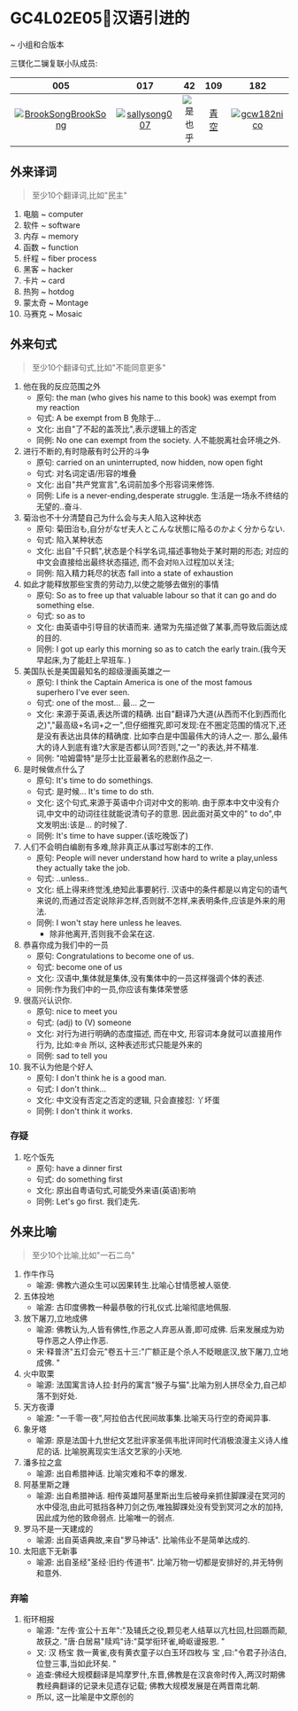 # GC4L02E05🐙汉语引进的

~ 小组和合版本

三镁化二镧复联小队成员:

| 005  | 017           | 42  | 109  | 182  |
| :------: |:---------:| :-----:|:-----:|:-----:|
| [![BrookSongBrookSong](http://upload-images.jianshu.io/upload_images/27562-4ce05a7cf9dd4307?imageMogr2/auto-orient/strip%7CimageView2/2/w/1240)](https://github.com/BrookSongBrookSong) |[![sallysong007](http://upload-images.jianshu.io/upload_images/27562-8ad9270a170085f3?imageMogr2/auto-orient/strip%7CimageView2/2/w/1240)](https://github.com/sallysong007)| ![是也乎](http://upload-images.jianshu.io/upload_images/27562-f7e665b7c4c17057?imageMogr2/auto-orient/strip%7CimageView2/2/w/1240)|[青空](https://github.com/qingkongdy)|[![gcw182nico](http://upload-images.jianshu.io/upload_images/27562-caf6e28d0c69c552?imageMogr2/auto-orient/strip%7CimageView2/2/w/1240)](https://github.com/gcw182nico)|



## 外来译词
> 至少10个翻译词,比如"民主"

1. 电脑 ~ computer
1. 软件 ~ software
1. 内存 ~ memory
1. 函数 ~ function
1. 纤程 ~ fiber process
1. 黑客 ~ hacker
1. 卡片 ~ card
1. 热狗 ~ hotdog
1. 蒙太奇 ~ Montage
1. 马赛克 ~ Mosaic


## 外来句式
> 至少10个翻译句式,比如"不能同意更多"

1. 他在我的反应范围之外
    - 原句: the man (who gives his name to this book) was exempt from my reaction
    - 句式: A be exempt from B 免除于... 
    - 文化: 出自"了不起的盖茨比",表示逻辑上的否定
    - 同例: No one can exempt from the society. 人不能脱离社会环境之外. 
1. 进行不断的,有时隐蔽有时公开的斗争
    - 原句: carried on an uninterrupted, now hidden, now open fight
    - 句式: 对名词定语/形容的堆叠
    - 文化: 出自"共产党宣言",名词前加多个形容词来修饰. 
    - 同例: Life is a never-ending,desperate struggle. 生活是一场永不终结的无望的..奋斗. 
1. 菊治也不十分清楚自己为什么会与夫人陷入这种状态
    - 原句: 菊田治も,自分がなぜ夫人とこんな状態に陥るのかよく分からない. 
    - 句式: 陷入某种状态
    - 文化: 出自"千只鹤",状态是个科学名词,描述事物处于某时期的形态; 对应的中文会直接给出最终状态描述, 而不会对`陷入`过程加以关注; 
    - 同例: 陷入精力耗尽的状态 fall into a state of exhaustion
1. 如此才能释放那些宝贵的劳动力,以使之能够去做别的事情
    - 原句: So as to free up that valuable labour so that it can go and do something else.
    - 句式: so as to
    - 文化: 由英语中引导目的状语而来. 通常为先描述做了某事,而导致后面达成的目的. 
    - 同例: I got up early this morning so as to catch the early train.(我今天早起床,为了能赶上早班车. )
1. 美国队长是美国最知名的超级漫画英雄之一
    - 原句: I think the Captain America is one of the most famous superhero I've ever seen.
    - 句式: one of the most...  最... 之一
    - 文化: 来源于英语,表达所谓的精确. 出自"翻译乃大道(从西而不化到西而化之)","最高级+名词+之一",但仔细推究,即可发现:在不圈定范围的情况下,还是没有表达出具体的精确度. 比如李白是中国最伟大的诗人之一. 那么,最伟大的诗人到底有谁?大家是否都认同?否则,"之一"的表达,并不精准. 
    - 同例: "哈姆雷特"是莎士比亚最著名的悲剧作品之一. 
1. 是时候做点什么了
    - 原句: It's time to do somethings.
    - 句式: 是时候... It's time to do sth.
    - 文化: 这个句式,来源于英语中介词对中文的影响. 由于原本中文中没有介词,中文中的动词往往就能说清句子的意思. 因此面对英文中的" to do",中文发明出:该是... 的时候了. 
    - 同例: It's time to have supper.(该吃晚饭了)
1. 人们不会明白编剧有多难,除非真正从事过写剧本的工作.  
    - 原句: People will never understand how hard to write a play,unless they actually take the job.
    - 句式: ..unless..
    - 文化: 纸上得来终觉浅,绝知此事要躬行. 汉语中的条件都是以肯定句的语气来说的,而通过否定说除非怎样,否则就不怎样,来表明条件,应该是外来的用法. 
    - 同例: I won't stay here unless he leaves.
        + 除非他离开,否则我不会呆在这. 
1. 恭喜你成为我们中的一员
    - 原句: Congratulations to become one of us.
    - 句式: become one of us
    - 文化: 汉语中,集体就是集体,没有集体中的一员这样强调个体的表述. 
    - 同例:作为我们中的一员,你应该有集体荣誉感
1. 很高兴认识你. 
    - 原句: nice to meet you
    - 句式: (adj) to (V) someone 
    - 文化: 对行为进行明确的态度描述, 而在中文, 形容词本身就可以直接用作行为, 比如:`幸会` 所以, 这种表述形式只能是外来的
    - 同例: sad to tell you
1. 我不认为他是个好人
    - 原句: I don't think he is a good man.
    - 句式: I don't think...
    - 文化: 中文没有否定之否定的逻辑, 只会直接怼: 丫坏蛋
    - 同例: I don't think it works.
   

### 存疑

1. 吃个饭先
    - 原句: have a dinner first
    - 句式: do something first
    - 文化: 原出自粤语句式,可能受外来语(英语)影响
    - 同例: Let's go first. 我们走先. 



## 外来比喻

> 至少10个比喻,比如"⼀⽯⼆鸟" 

1. 作牛作马
    - 喻源: 佛教六道众生可以因果转生.比喻心甘情愿被人驱使.
1. 五体投地
    - 喻源: 古印度佛教一种最恭敬的行礼仪式.比喻彻底地佩服.
1. 放下屠刀,立地成佛 
    - 喻源: 佛教认为,人皆有佛性,作恶之人弃恶从善,即可成佛. 后来发展成为劝导作恶之人停止作恶. 
    - 宋·释普济"五灯会元"卷五十三:"广额正是个杀人不眨眼底汉,放下屠刀,立地成佛. "
1. 火中取栗
    - 喻源: 法国寓言诗人拉·封丹的寓言"猴子与猫".比喻为别人拼尽全力,自己却落不到好处.
1. 天方夜谭
    - 喻源: "一千零一夜",阿拉伯古代民间故事集.比喻天马行空的奇闻异事.
1. 象牙塔
    - 喻源: 原是法国十九世纪文艺批评家圣佩韦批评同时代消极浪漫主义诗人维尼的话. 比喻脱离现实生活文艺家的小天地. 
1. 潘多拉之盒
    - 喻源: 出自希腊神话. 比喻灾难和不幸的爆发. 
1. 阿基里斯之踵
    - 喻源: 出自希腊神话. 相传英雄阿基里斯出生后被母亲抓住脚踝浸在冥河的水中侵泡,由此可抵挡各种刀剑之伤,唯独脚踝处没有受到冥河之水的加持,因此成为他的致命弱点. 比喻唯一的弱点. 
1. 罗马不是一天建成的
    - 喻源: 出自英语典故,来自"罗马神话". 比喻伟业不是简单达成的. 
1. 太阳底下无新事
    - 喻源: 出自圣经"圣经·旧约·传道书". 比喻万物一切都是安排好的,并无特例和意外.     

### 弃喻

1. 衔环相报
    - 喻源: "左传·宣公十五年":"及辅氏之役,颗见老人结草以亢杜回,杜回踬而颠,故获之. "唐·白居易"赎鸡"诗:"莫学衔环雀,崎岖谩报恩. "
    - 又: 汉 杨宝 救一黄雀,夜有黄衣童子以白玉环四枚与 宝 ,曰:"令君子孙洁白,位登三事,当如此环矣. "
    - 追查:佛经大规模翻译是鸠摩罗什,东晋,佛教是在汉哀帝时传入,两汉时期佛教经典翻译的记录未见遗存记载; 佛教大规模发展是在两晋南北朝. 
    - 所以, 这一比喻是中文原创的

